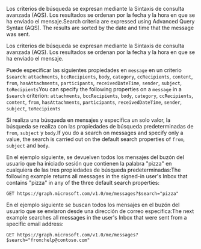 <span data-ttu-id="a353c-p117">Los criterios de búsqueda se expresan mediante la Sintaxis de consulta avanzada (AQS). Los resultados se ordenan por la fecha y la hora en que se ha enviado el mensaje.</span><span class="sxs-lookup"><span data-stu-id="a353c-p117">Search criteria are expressed using Advanced Query Syntax (AQS). The results are sorted by the date and time that the message was sent.</span></span>

Los criterios de búsqueda se expresan mediante la Sintaxis de consulta avanzada (AQS). Los resultados se ordenan por la fecha y la hora en que se ha enviado el mensaje.

<span data-ttu-id="a353c-194">Puede especificar las siguientes propiedades en `message` en un criterio `$search`: `attachments`, `bccRecipients`, `body`, `category`, `ccRecipients`, `content`, `from`, `hasAttachments`, `participants`, `receivedDateTime`, `sender`, `subject`, `toRecipients`</span><span class="sxs-lookup"><span data-stu-id="a353c-194">You can specify the following properties on a `message` in a `$search` criterion: `attachments`, `bccRecipients`, `body`, `category`, `ccRecipients`, `content`, `from`, `hasAttachments`, `participants`, `receivedDateTime`, `sender`, `subject`, `toRecipients`</span></span>

<span data-ttu-id="a353c-195">Si realiza una búsqueda en mensajes y especifica un solo valor, la búsqueda se realiza con las propiedades de búsqueda predeterminadas de `from`, `subject` y `body`.</span><span class="sxs-lookup"><span data-stu-id="a353c-195">If you do a search on messages and specify only a value, the search is carried out on the default search properties of `from`, `subject` and `body`.</span></span>

<span data-ttu-id="a353c-196">En el ejemplo siguiente, se devuelven todos los mensajes del buzón del usuario que ha iniciado sesión que contienen la palabra "pizza" en cualquiera de las tres propiedades de búsqueda predeterminadas:</span><span class="sxs-lookup"><span data-stu-id="a353c-196">The following example returns all messages in the signed-in user's Inbox that contains "pizza" in any of the three default search properties:</span></span>

```http
GET https://graph.microsoft.com/v1.0/me/messages?$search="pizza"
```

<span data-ttu-id="a353c-197">En el ejemplo siguiente se buscan todos los mensajes en el buzón del usuario que se enviaron desde una dirección de correo específica:</span><span class="sxs-lookup"><span data-stu-id="a353c-197">The next example searches all messages in the user's Inbox that were sent from a specific email address:</span></span>

```http
GET https://graph.microsoft.com/v1.0/me/messages?$search="from:help@contoso.com"
```

[graph-explorer]: https://graph.microsoft.io/en-us/graph-explorer
[odata-filter]: http://docs.oasis-open.org/odata/odata/v4.0/errata03/os/complete/part2-url-conventions/odata-v4.0-errata03-os-part2-url-conventions-complete.html#_Toc453752358
[odata-query]: http://docs.oasis-open.org/odata/odata/v4.0/errata03/os/complete/part2-url-conventions/odata-v4.0-errata03-os-part2-url-conventions-complete.html#_Toc453752356
